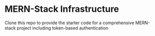 # MERN-Stack Infrastructure

Clone this repo to provide the starter code for a comprehensive MERN-stack project including token-based authentication